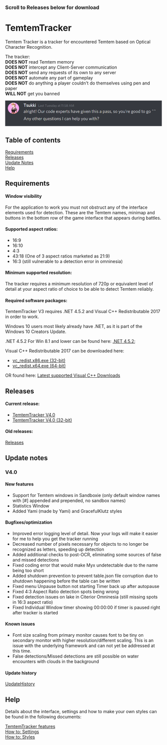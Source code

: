 ### Scroll to Releases below for download

# TemtemTracker
Temtem Tracker is a tracker for encountered Temtem based on Optical Character Recognition. 

The tracker:  
**DOES NOT** read Temtem memory  
**DOES NOT** intercept any Client-Server communication  
**DOES NOT** send any requests of its own to any server  
**DOES NOT** automate any part of gameplay  
**DOES NOT** do anything a player couldn't do themselves using pen and paper  
**WILL NOT** get you banned

![Good to go](Images/good2go.PNG)

## Table of contents

[Requirements](#requirements)  
[Releases](#releases)  
[Update Notes](#update-notes)  
[Help](#help)

## Requirements

#### Window visibility

For the application to work you must not obstruct any of the interface elements used for detection. These are the Temtem names, minimap and buttons in the bottom row of the game interface that appears during battles.

#### Supported aspect ratios:

- 16:9
- 16:10
- 4:3
- 43:18 (One of 3 aspect ratios marketed as 21:9)
- 16:3 (still vulnerable to a detection error in omninesia)

#### Minimum supported resolution:

The tracker requires a minimum resolution of 720p or equivalent level of detail at your aspect ratio of choice to be able to detect Temtem reliably.

#### Required software packages:
TemtemTracker V3 requires .NET 4.5.2  and Visual C++ Redistributable 2017 in order to work. 

Windows 10 users most likely already have .NET, as it is part of the Windows 10 Creators Update.

.NET 4.5.2 For Win 8.1 and lower can be found here: [.NET 4.5.2](https://www.microsoft.com/en-us/download/details.aspx?id=42642);

Visual C++ Redistributable 2017 can be downloaded here: 

- [vc_redist.x86.exe (32-bit)](https://aka.ms/vs/16/release/vc_redist.x86.exe)
- [vc_redist.x64.exe (64-bit)](https://aka.ms/vs/16/release/vc_redist.x64.exe) 

OR found here: [Latest supported Visual C++ Downloads](https://support.microsoft.com/en-us/help/2977003/the-latest-supported-visual-c-downloads)

## Releases

#### Current release:

- [TemtemTracker V4.0](https://github.com/mculig/TemtemTracker/releases/download/V4.0/TemtemTracker_v4.0_x64.zip)
- [TemtemTracker V4.0 (32-bit)](https://github.com/mculig/TemtemTracker/releases/download/V4.0/TemtemTracker_v4.0_x86.zip)

#### Old releases:

[Releases](https://github.com/mculig/TemtemTracker/releases)

## Update notes

### V4.0

#### New features

- Support for Temtem windows in Sandboxie (only default window names with [#] appended and prepended, no sandbox names)
- Statistics Window
- Added Yami (made by Yami) and GracefulKlutz styles

#### Bugfixes/optimization

- Improved error logging level of detail. Now your logs will make it easier for me to help you get the tracker running
- Decreased number of pixels necessary for objects to no longer be recognized as letters, speeding up detection
- Added additional checks to post-OCR, eliminating some sources of false and missed detections
- Fixed coding error that would make Myx undetectable due to the name being too short
- Added shutdown prevention to prevent table.json file corruption due to shutdown happening before the table can be written
- Fixed menu Unpause button not starting Timer back up after autopause
- Fixed 4:3 Aspect Ratio detection spots being wrong
- Fixed detection issues on lake in Citerior Omninesia (still missing spots in 16:3 aspect ratio)
- Fixed Individual Window timer showing 00:00:00 if timer is paused right after tracker is started

#### Known issues

- Font size scaling from primary monitor causes font to be tiny on secondary monitor with higher resolution/different scaling. This is an issue with the underlying framework and can not yet be addressed at this time. 
- False detections/Missed detections are still possible on water encounters with clouds in the background

#### Update history

[UpdateHistory](UpdateHistory.md)

## Help

Details about the interface, settings and how to make your own styles can be found in the following documents:

[TemtemTracker features](TemtemTrackerFeatures.md)  
[How to: Settings](HowToSettings.md)  
[How to: Styles](HowToStyles.md)
